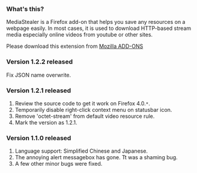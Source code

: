 ### What's this? ###
MediaStealer is a Firefox add-on that helps you save any resources on a webpage easily. In most cases, it is used to download HTTP-based stream media especially online videos from youtube or other sites.

Please download this extension from [Mozilla ADD-ONS](https://addons.mozilla.org/en-US/firefox/addon/media-stealer/)

### Version 1.2.2 released ###
Fix JSON name overwrite.

### Version 1.2.1 released ###
  1. Review the source code to get it work on Firefox 4.0.`*`.
  1. Temporarily disable right-click context menu on statusbar icon.
  1. Remove 'octet-stream' from default video resource rule.
  1. Mark the version as 1.2.1.

### Version 1.1.0 released ###
  1. Language support: Simplified Chinese and Japanese.
  1. The annoying alert messagebox has gone. Tt was a shaming bug.
  1. A few other minor bugs were fixed.